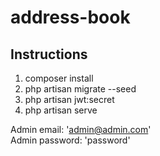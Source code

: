 # address-book

## Instructions

1. composer install
2. php artisan migrate --seed
3. php artisan jwt:secret
4. php artisan serve

Admin email: 'admin@admin.com'<br>
Admin password: 'password'
